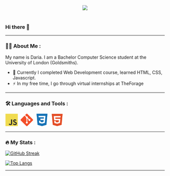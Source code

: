 

<!--
**CatPawsCoder/CatPawsCoder** is a ✨ _special_ ✨ repository because its `README.md` (this file) appears on your GitHub profile.

Here are some ideas to get you started:

- 🔭 I’m currently working on ...
- 🌱 I’m currently learning ...
- 👯 I’m looking to collaborate on ...
- 🤔 I’m looking for help with ...
- 💬 Ask me about ...
- 📫 How to reach me: ...
- 😄 Pronouns: ...
- ⚡ Fun fact: ...
-->

<div id="header" align="center">
  <img src="https://media.giphy.com/media/dNgK7Ws7y176U/giphy.gif" width="100"/>
</div>

<div id ="badges" align="center">
  <img src="https://komarev.com/ghpvc/?username=CatPawsCoder&style=flat-square&color=blue" alt=""/>
</div>

### Hi there 👋
---
### :woman_technologist: About Me :
My name is Daria. I am a Bachelor Computer Science student at the University of London (Goldsmiths).
- :telescope: Currently I completed Web Development course, learned HTML, CSS, Javascript.
- :zap: In my free time, I go through virtual internships at TheForage <a href="https://www.theforage.com/profile/qjYeY56dR8CQAeLmQ?ref=qjYeY56dR8CQAeLmQ"> </a>

---

### :hammer_and_wrench: Languages and Tools :
<div>
  <img src="https://github.com/devicons/devicon/blob/master/icons/javascript/javascript-original.svg" title="JS" alt="JS" width="40" height="40"/>&nbsp;
  <img src="https://github.com/devicons/devicon/blob/master/icons/git/git-original.svg"  title="GIT" alt="GIT" width="40" height="40"/>&nbsp;
  <img src="https://github.com/devicons/devicon/blob/master/icons/css3/css3-plain.svg" title="CSS" alt="CSS" width="40" height="40"/>&nbsp;
  <img src="https://github.com/devicons/devicon/blob/master/icons/html5/html5-plain.svg" title="HTML5" alt="HTML5" width="40" height="40"/>&nbsp;
 </div>
  
  ---

### :fire: My Stats :

[![GitHub Streak](http://github-readme-streak-stats.herokuapp.com?user=CatPawsCoder&theme=dark&background=000000)](https://git.io/streak-stats)

[![Top Langs](https://github-readme-stats.vercel.app/api/top-langs/?username=CatPawsCoder)](https://github.com/anuraghazra/github-readme-stats)

---


